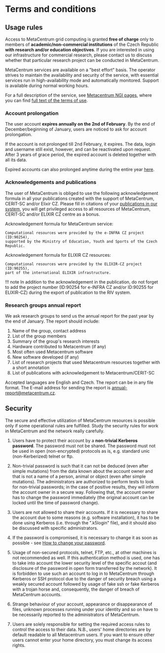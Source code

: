 # Terms and conditions

## Usage rules

Access to MetaCentrum grid computing is granted **free of charge** only to members of **academic/non-commercial institutions** of the Czech Republic **with research and/or education objectives**. If you are interested in using our infrastructure for commercial research, please contact us to discuss whether that particular research project can be conducted in MetaCentrum.

MetaCentrum services are available on a "best effort" basis. The operator strives to maintain the availability and security of the service, with essential services run in high-availability mode and automatically monitored. Support is available during normal working hours.

For a full description of the service, see [Metacentrum NGI pages](https://www.metacentrum.cz), where you can find [full text of the terms of use](https://www.metacentrum.cz/en/about/rules/).

### Account prolongation

The user account **expires annually on the 2nd of February**. By the end of December/beginning of January, users are noticed to ask for account prolongation.

If the account is not prolonged till 2nd February, it expires. The data, login and username still exist, however, and can be reactivated upon request. After 3 years of grace period, the expired account is deleted together with all its data.

Expired accounts can also prolonged anytime during the entire year [here]([https://metavo.metacentrum.cz/osobniv3/wayf/proxy.jsp?locale=cs&target=https%3A%2F%2Fsignup.e-infra.cz%2Ffed%2Fregistrar%2F%3Fvo%3Dmeta%26locale%3Dcs](https://metavo.metacentrum.cz/osobniv3/wayf/proxy.jsp?locale=en&target=https%3A%2F%2Fsignup.e-infra.cz%2Ffed%2Fregistrar%2F%3Fvo%3Dmeta%26locale%3Den)).

### Acknowledgements and publications

The user of MetaCentrum is obliged to use the following acknowledgement formula in all your publications created with the support of MetaCentrum, CERIT-SC and/or Elixir CZ. Please fill in citations of your [publications in our system](https://publications.e-infra.cz/all-publications), you will get privileged access to all resources of MetaCentrum, CERIT-SC and/or ELIXIR CZ centre as a bonus.

Acknowledgement formula for MetaCentrum service:

    Computational resources were provided by the e-INFRA CZ project (ID:90254),
    supported by the Ministry of Education, Youth and Sports of the Czech Republic.

Acknowledgement formula for ELIXIR CZ resources:

    Computational resources were provided by the ELIXIR-CZ project (ID:90255),
    part of the international ELIXIR infrastructure.

!!! note
    In addition to the acknowledgement in the publication, do not forget to add the project number (ID:90254 for e-INFRA CZ and/or ID:90255 for ELIXIR-CZ) during the export of publication to the RIV system.
 
### Research groups annual report

We ask research groups to send us the annual report for the past year by the end of January. The report should include:

1. Name of the group, contact address
2. List of the group members
3. Summary of the group's research interests
3. Hardware contributed to Metacentrum (if any)
4. Most often used Metacentrum software
5. New software developed (if any)
6. List of research projects that used Metacentrum resources together with a short annotation
7. List of publications with acknowledgement to Metacentrum/CERIT-SC

Accepted languages are English and Czech. The report can be in any file format. The E-mail address for sending the report is <annual-report@metacentrum.cz>. 

## Security

The secure and effective utilization of MetaCentrum resources is possible only if some operational rules are fulfilled. Study the security rules for work in MetaCentrum and the network really carefully.

1. Users have to protect their account by a **non-trivial Kerberos password**. The password must not be shared. The password must not be used in open (non-encrypted) protocols as is, e.g. standard unic (non-Kerberized) telnet or ftp.
   
2. Non-trivial password is such that it can not be deduced (even after simple mutations) from the data known about the account owner and that is not a name of a person, animal or object (even after simple mutations). The administrators are authorized to perform tests to look for non-trivial passwords; in the case of positive results, they will inform the account owner in a secure way. Following that, the account owner has to change the password immediately (the original account can be locked until the time of password change).

3. Users are not allowed to share their accounts. If it is necessary to share the account due to some reasons (e.g. software installation), it has to be done using Kerberos (i.e. through the ".k5login" file), and it should also be discussed with specific administrators.

4. If the password is compromised, it is necessary to change it as soon as possible - see [How to change your password](../../access/account#password-change).

5. Usage of non-secured protocols, telnet, FTP, etc., at other machines is not recommended as well. If this authentication method is used, one has to take into account the lower security level of the specific accout (and disclosure of the password in open form transferred by the network). It is forbidden to use such an account to log in to MetaCentrum through Kerberos or SSH protocol due to the danger of security breach using a weakly secured account followed by usage of fake ssh or fake Kerberos with a trojan horse and, consequently, the danger of breach of MetaCentrum accounts.

6. Strange behaviour of your account, appearance or disappearance of files, unknown processes running under your identity and so on have to be necessarily reported to the administrators of MetaCentrum.

7. Users are solely responsible for setting the required access rules to control the access to their data. N.B., users' home directories are by default readable to all Metacentrum users. If you want to ensure other users cannot enter your home directory, you must change its access rights.
